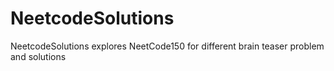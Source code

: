 # NeetcodeSolutions
NeetcodeSolutions explores NeetCode150 for different brain teaser problem and solutions 
